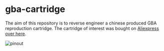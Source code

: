 # gba-cartridge

The aim of this repository is to reverse engineer a chinese produced GBA reproduction cartridge.
The cartridge of interest was bought on [Aliexpress over here](https://de.aliexpress.com/item/1005005879617919.html).

![pinout](docs/pinout.png)
